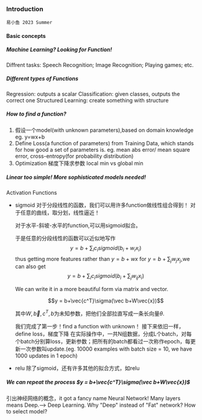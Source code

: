 ### Introduction
    易小鱼 2023 Summer
#### Basic concepts
##### Machine Learning? Looking for Function!
Diffrent tasks: Speech Recognition; Image Recognition; Playing games; etc.

##### Different types of Functions
Regression: outputs a scalar
Classification: given classes, outputs the correct one
Structured Learning: create something with structure

##### How to find a function?
  
  1. 假设一个model(with unknown parameters),based on domain knowledge
    eg. y=wx+b
  2. Define Loss(a function of parameters) from Training Data, which stands for how good a set of parameters is.
    eg. mean abs error/ mean square error, cross-entropy(for probability distribution)
  3. Optimization 梯度下降求参数 local min vs global min

##### Linear too simple! More sophisticated models needed!
Activation Functions
- sigmoid
   对于分段线性的函数，我们可以用许多function做线性组合得到！
   对于任意的曲线，取分划，线性逼近！

   对于水平-斜坡-水平的function,可以用sigmoid拟合。

   于是任意的分段线性的函数可以近似地写作
   $$y=b+\sum_ic_isigmoid(b_i+w_ix_i) $$ 
   thus getting more features rather than $y=b+wx$
   for $y=b+\sum_jw_jx_j$,we can also get
   $$y=b+\sum_ic_isigmoid(b_i+\sum_jw_{ij}x_i)$$
   
   We can write it in a more beautiful form via matrix and vector.

   $$y = b+\vec{c^T}\sigma(\vec b+W\vec{x})$$

   其中$W,\vec{b},c^T,b$为未知参数，把他们全部拉直写成一条长向量$\theta$.

   我们完成了第一步！find a function with unknown！
   接下来依旧一样，define loss，梯度下降
   在实际操作中，一共N组数据，分成L个batch，对每个batch分别算loss，更新参数；把所有的batch都看过一次称作epoch，每更新一次参数叫update.(eg. 10000 examples with batch size = 10, we have 1000 updates in 1 epoch)
- relu
  除了sigmoid，还有许多其他的拟合方式，如relu
##### We can repeat the process $y = b+\vec{c^T}\sigma(\vec b+W\vec{x})$
引出神经网络的概念，it got a fancy name Neural Network!
Many layers means Deep.--> Deep Learning.
Why "Deep" instead of "Fat" network?
How to select model?



  